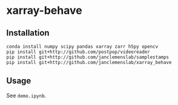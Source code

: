 # xarray-behave

## Installation
```shell
conda install numpy scipy pandas xarray zarr h5py opencv
pip install git+http://github.com/postpop/videoreader
pip install git+http://github.com/janclemenslab/samplestamps
pip install git+http://github.com/janclemenslab/xarray_behave
```

## Usage
See `demo.ipynb`.